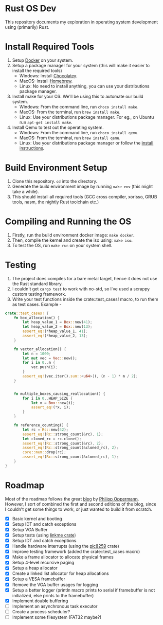 # Rust OS Dev
 This repository documents my exploration in operating system development using (primarily) Rust.

# Install Required Tools
1. Setup [Docker](https://www.docker.com/) on your system.
2. Setup a package manager for your system (this will make it easier to install the required tools)
    - Windows: Install [Chocolatey](https://chocolatey.org/install).
    - MacOS: Install [Homebrew](https://brew.sh/).
    - Linux: No need to install anything, you can use your distributions package manager.
2. Install make for your OS. We'll be using this to automate our build system.
    - Windows: From the command line, run `choco install make`.
    - MacOS: From the terminal, run `brew install make`.
    - Linux: Use your distributions package manager. For eg., on Ubuntu run `apt-get install make`.
3. Install Qemu to test out the operating system.
    - Windows: From the command line, run `choco install qemu`.
    - MacOS: From the terminal, run `brew install qemu`.
    - Linux: Use your distributions package manager or follow the [install instructions](https://www.qemu.org/download/).

# Build Environment Setup
1. Clone this repository. `cd` into the directory.
2. Generate the build environment image by running `make env` (this might take a while).
3. This should install all required tools (GCC cross compiler, xorisso, GRUB tools, nasm, the nightly Rust toolchain etc.)

# Compiling and Running the OS
1. Firstly, run the build environment docker image: `make docker`.
2. Then, compile the kernel and create the iso using: `make iso`.
3. To test the OS, run `make run` on your system shell.

# Testing
1. The project does compiles for a bare metal target, hence it does not use the Rust standard library.
2. I couldn't get `cargo test` to work with no-std, so I've used a scrappy custom testing framework.
3. Write your test functions inside the crate::test_cases! macro, to run them as test cases. Example - 
```rust
crate::test_cases! {
    fn box_allocation() {
        let heap_value_1 = Box::new(41);
        let heap_value_2 = Box::new(13);
        assert_eq!(*heap_value_1, 41);
        assert_eq!(*heap_value_2, 13);
    }

    fn vector_allocation() {
        let n = 1000;
        let mut vec = Vec::new();
        for i in 0..n {
            vec.push(i);
        }
        assert_eq!(vec.iter().sum::<u64>(), (n - 1) * n / 2);
    }


    fn multiple_boxes_causing_reallocation() {
        for i in 0..HEAP_SIZE {
            let x = Box::new(i);
            assert_eq!(*x, i);
        }
    }

    fn reference_counting() {
        let rc = Rc::new(42);
        assert_eq!(Rc::strong_count(&rc), 1);
        let cloned_rc = rc.clone();
        assert_eq!(Rc::strong_count(&rc), 2);
        assert_eq!(Rc::strong_count(&cloned_rc), 2);
        core::mem::drop(rc);
        assert_eq!(Rc::strong_count(&cloned_rc), 1);
    }
}
```

# Roadmap
Most of the roadmap follows the great [blog](https://os.phil-opp.com/) by [Philipp Oppermann](https://github.com/phil-opp). However, I sort of combined the first and second editions of the blog, since I couldn't get some things to work, or just wanted to build it from scratch.

  - [x] Basic kernel and booting
  - [x] Setup IDT and catch exceptions
  - [x] Setup VGA Buffer
  - [x] Setup tests (using [linkme crate](https://crates.io/crates/linkme))
  - [x] Setup IDT and catch exceptions
  - [x] Handle hardware interrupts (using the [pic8259](https://crates.io/crates/pic8259) crate)
  - [x] Improve testing framework (added the crate::test_cases macro)
  - [x] Make a frame allocator to allocate physical frames
  - [x] Setup 4-level recursive paging
  - [x] Setup a heap allocator
  - [x] Create a linked list allocator for heap allocations
  - [x] Setup a VESA framebuffer
  - [x] Remove the VGA buffer usages for logging
  - [x] Setup a better logger (println macro prints to serial if framebuffer is not initialized, else prints to the framebuffer)
  - [x] Implement double buffering
  - [ ] Implement an asynchronous task executor
  - [ ] Create a process scheduler?
  - [ ] Implement some filesystem (FAT32 maybe?)
